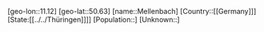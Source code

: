 ﻿---
location: [50.63,11.12]
type: City
tags:
- geo/City


SpocWebEntityId: 32397
isDeleted: false
confidential: public

---
[geo-lon::11.12]
[geo-lat::50.63]
[name::Mellenbach]
[Country::[[Germany]]]
[State:[[../../Thüringen]]]]
[Population::]
[Unknown::]


